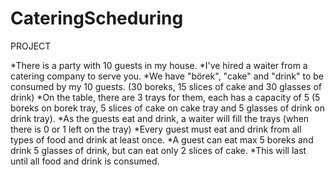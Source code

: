 # CateringScheduring

PROJECT

*There is a party with 10 guests in my house.
*I've hired a waiter from a catering company to serve you.
*We have "börek", "cake" and "drink" to be consumed by my 10 guests. (30 boreks, 15 slices of cake and 30 glasses of drink)
*On the table, there are 3 trays for them, each has a capacity of 5 (5 boreks on borek tray, 5 slices of cake on cake tray and 5 glasses of drink on drink tray).
*As the guests eat and drink, a waiter will fill the trays (when there is 0 or 1 left on the tray)
*Every guest must eat and drink from all types of food and drink at least once.
*A guest can eat max 5 boreks and drink 5 glasses of drink, but can eat only 2 slices of cake.
*This will last until all food and drink is consumed.

